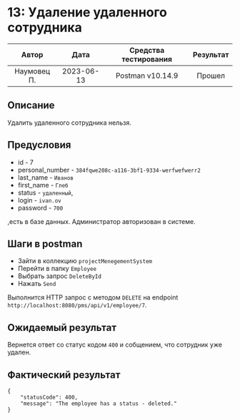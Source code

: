 # 13: Удаление удаленного сотрудника

|    Автор    |    Дата    | Средства тестирования | Результат |
|:-----------:|:----------:|:---------------------:|:---------:|
| Наумовец П. | 2023-06-13 |   Postman v10.14.9    |  Прошел   |

## Описание

Удалить удаленного сотрудника нельзя.

## Предусловия

* id - 7
* personal_number - `384fqwe208c-a116-3bf1-9334-werfwefwerr2`
* last_name - `Иванов`
* first_name - `Глеб`
* status - `удаленный`,
* login - `ivan.ov`
* password - `700`

,есть в базе данных. Администратор авторизован в системе.

## Шаги в postman

* Зайти в коллекцию `projectMenegementSystem`
* Перейти в папку `Employee`
* Выбрать запрос `DeleteById`
* Нажать `Send`

Выполнится HTTP запрос с методом `DELETE` на endpoint `http://localhost:8080/pms/api/v1/employee/7`.

## Ожидаемый результат

Вернется ответ со статус кодом `400` и собщением, что сотрудник уже удален.

## Фактический результат

```
{
    "statusCode": 400,
    "message": "The employee has a status - deleted."
}
```
